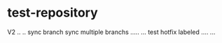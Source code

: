 # test-repository

V2
..
..
sync branch
sync multiple branchs
.....
...
test hotfix labeled
....
...
